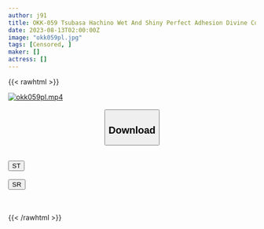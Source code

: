 ```yaml
---
author: j91
title: OKK-059 Tsubasa Hachino Wet And Shiny Perfect Adhesion Divine Competitive Swimsuit Enjoy The Appearance Of A Cute L****a Girl In A Competitive Swimsuit! Starting From Changing Clothes Voyeur, Enjoy Fetish Close-ups Such As Shaved, Hami Hair, Joliwaki From Small Breasts To Big Breasts, Lotion Soap Play, Swimming Swimsuit Bukkake, Etc. In Full Clothes AV
date: 2023-08-13T02:00:00Z
image: "okk059pl.jpg"
tags: [Censored, ]
maker: []
actress: []
---
```



{{< rawhtml >}}

<div class="video" data-videoid="ab9qW6WqeZsMX6">
    <a href="javascript:;">
        <img src="https://my.j91.asia/posts/okk059pl/okk059pl.jpg" width="WIDTH" height="HEIGHT" alt="okk059pl.mp4" loading="lazy">
    </a>
</div>

<script type="text/javascript" src="https://j91.asia/asset/on-demand-st.js"></script>

<br>
  <link rel="stylesheet" href="https://j91.asia/asset/bs5.css">
  
  <center>
  <button class="btn btn-primary" type="button" data-bs-toggle="collapse" data-bs-target=".multi-collapse" aria-expanded="false" aria-controls="multiCollapseExample1 multiCollapseExample2"><h2>Download</h2></button></center>
</p>
<div class="row">
  <div class="col">
    <div class="collapse multi-collapse" id="multiCollapseExample1">
      <div class="card card-body">
	      	      <br>
<div class="buttons">  
<a href="https://streamtape.to/v/ab9qW6WqeZsMX6"><button class="btn-hover color-3"><i class="fa fa-download"></i> ST</button></a></div>
    </div>
  </div>
</div>
  <div class="col">
    <div class="collapse multi-collapse" id="multiCollapseExample2">
      <div class="card card-body">
	      <br>
<div class="buttons">
    <a href="https://streamruby.com/6oz6te5ylcs0"><button class="btn-hover color-9"><i class="fa fa-download"></i> SR</button></a></div>
<br><br>
      </div>
    </div>
  </div>
</div>

{{< /rawhtml >}}